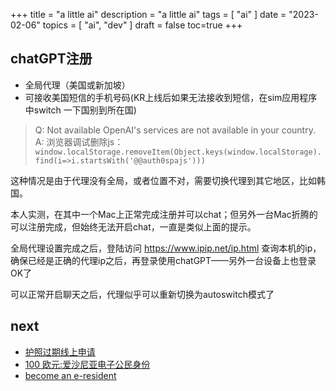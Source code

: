 +++
title = "a little ai"
description = "a little ai"
tags = [
    "ai"
]
date = "2023-02-06"
topics = [
    "ai",
    "dev"
]
draft = false
toc=true
+++


## chatGPT注册

- 全局代理（美国或新加坡）
- 可接收美国短信的手机号码(KR上线后如果无法接收到短信，在sim应用程序中switch 一下国别到所在国)

>Q: Not available OpenAI's services are not available in your country.  
>A: 浏览器调试删除js： `window.localStorage.removeItem(Object.keys(window.localStorage).find(i=>i.startsWith('@@auth0spajs')))`

这种情况是由于代理没有全局，或者位置不对，需要切换代理到其它地区，比如韩国。

本人实测，在其中一个Mac上正常完成注册并可以chat；但另外一台Mac折腾的可以注册完成，但始终无法开启chat，一直是类似上面的提示。

全局代理设置完成之后，登陆访问 https://www.ipip.net/ip.html 查询本机的ip，确保已经是正确的代理ip之后，再登录使用chatGPT——另外一台设备上也登录OK了

可以正常开启聊天之后，代理似乎可以重新切换为autoswitch模式了

## next

- [护照过期线上申请](http://banshi.beijing.gov.cn/pubtask/task/1/110000000000/bea13e6c-b013-457b-aa6b-7feef2a68476.html)
- [100 欧元:爱沙尼亚电子公民身份](https://zhuanlan.zhihu.com/p/212249614)
- [become an e-⁠resident](https://www.e-resident.gov.ee/become-an-e-resident/)
